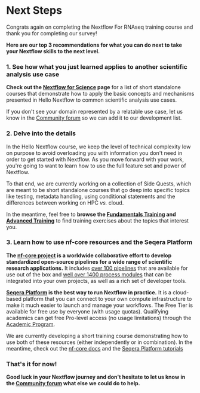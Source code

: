 # Next Steps

Congrats again on completing the Nextflow For RNAseq training course and thank you for completing our survey!

**Here are our top 3 recommendations for what you can do next to take your Nextflow skills to the next level.**

### 1. See how what you just learned applies to another scientific analysis use case

**Check out the [Nextflow for Science](../nf4_science/index.md) page** for a list of short standalone courses that demonstrate how to apply the basic concepts and mechanisms presented in Hello Nextflow to common scientific analysis use cases.

If you don't see your domain represented by a relatable use case, let us know in the [Community forum](https://community.seqera.io/) so we can add it to our development list.

### 2. Delve into the details

In the Hello Nextflow course, we keep the level of technical complexity low on purpose to avoid overloading you with information you don't need in order to get started with Nextflow.
As you move forward with your work, you're going to want to learn how to use the full feature set and power of Nextflow.

To that end, we are currently working on a collection of Side Quests, which are meant to be short standalone courses that go deep into specific topics like testing, metadata handling, using conditional statements and the differences between working on HPC _vs._ cloud.

In the meantime, feel free to **browse the [Fundamentals Training](../basic_training/index.md) and [Advanced Training](../advanced/index.md)** to find training exercises about the topics that interest you.

### 3. Learn how to use nf-core resources and the Seqera Platform

**The [nf-core project](https://nf-co.re/) is a worldwide collaborative effort to develop standardized open-source pipelines for a wide range of scientific research applications.**
It includes [over 100 pipelines](https://nf-co.re/pipelines/) that are available for use out of the box and [well over 1400 process modules](https://nf-co.re/modules/) that can be integrated into your own projects, as well as a rich set of developer tools.

**[Seqera Platform](https://seqera.io/) is the best way to run Nextflow in practice.**
It is a cloud-based platform that you can connect to your own compute infrastructure to make it much easier to launch and manage your workflows.
The Free Tier is available for free use by everyone (with usage quotas).
Qualifying academics can get free Pro-level access (no usage limitations) through the [Academic Program](https://seqera.typeform.com/to/SRB8Ci3n).

We are currently developing a short training course demonstrating how to use both of these resources (either independently or in combination).
In the meantime, check out the [nf-core docs](https://nf-co.re/docs/) and the [Seqera Platform tutorials](https://docs.seqera.io/platform/latest/getting-started/quickstart-demo/comm-showcase)

### That's it for now!

**Good luck in your Nextflow journey and don't hesitate to let us know in the [Community forum](https://community.seqera.io/) what else we could do to help.**
